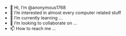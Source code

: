 - 👋 Hi, I’m @anonymous1768
- 👀 I’m interested in almost every computer related stuff
- 🌱 I’m currently learning ...
- 💞️ I’m looking to collaborate on ...
- 📫 How to reach me ...

<!---
anonymous1768/anonymous1768 is a ✨ special ✨ repository because its `README.md` (this file) appears on your GitHub profile.
You can click the Preview link to take a look at your changes.
--->

